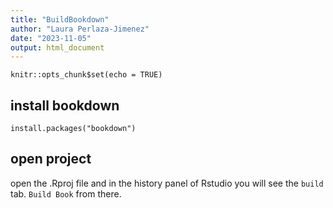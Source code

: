 ```yaml
---
title: "BuildBookdown"
author: "Laura Perlaza-Jimenez"
date: "2023-11-05"
output: html_document
---
```


```{r setup, include=FALSE}
knitr::opts_chunk$set(echo = TRUE)
```

## install bookdown


```{r }
install.packages("bookdown")

```

## open project

open the .Rproj file and in the history panel of Rstudio you will see the ```build``` tab. ```Build Book``` from there.
